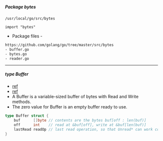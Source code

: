 ##### Package bytes

`/usr/local/go/src/bytes`

`import "bytes"`

- Package files - 
```bash
https://github.com/golang/go/tree/master/src/bytes
- buffer.go
- bytes.go
- reader.go
```

---

##### type Buffer
- [ref](https://github.com/golang/go/blob/master/src/bytes/buffer.go)
- [ref](https://golang.org/pkg/bytes/#Buffer)
- A Buffer is a variable-sized buffer of bytes with Read and Write methods.
- The zero value for Buffer is an empty buffer ready to use.

```go
type Buffer struct {
	buf      []byte // contents are the bytes buf[off : len(buf)]
	off      int    // read at &buf[off], write at &buf[len(buf)]
	lastRead readOp // last read operation, so that Unread* can work correctly.
}

```